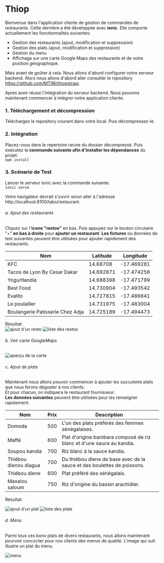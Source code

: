# Thiop    

Bienvenue dans l'application cliente de gestion de commandes de restaurants. Cette dernière a été développée avec **ionic**. Elle comporte actuellement les fonctionnalités suivantes:    
* Gestion des restaurants (ajout, modification et suppression)
* Gestion des plats (ajout, modification et suppression)
* Gestion du menu
* Affichage sur une carte Google Maps des restaurants et de votre position géographique.

Mais avant de goûter à cela. Nous allons d'abord configurer notre serveur backend. Alors nous allons d'abord aller consulter le repository https://github.com/MT98/thiopstrapi. 

Aprés avoir réussi l'intégration du serveur backend. Nous pouvons maintenant commencer à intégrer notre application cliente.

### 1. Téléchargement et décompression    
Téléchargez le repository courant dans votre local. Puis décompressez-le.    

### 2. Intégration
Placez-vous dans le repertoire racine du dossier décompressé. Puis exécutez la **commande suivante afin d'installer les dépendances** du projet:    
```npm install```    
    
### 3. Scénario de Test
Lancer le serveur ionic avec la commande suivante:    
```ionic serve```    
    
Votre navigateur devrait s'ouvrir sinon aller à l'adresse http://localhost:8100/tabs/restaurant.    
 
###### a. Ajout des restaurants    
Cliquez sur l'**icone "restos"** en bas. Puis appuyez sur le bouton circulaire "+" **en bas à droite** pour **ajouter un restaurant**. 
**Les fixtures** ou données de test suivantes peuvent être utilisées pour ajouter rapidement des restaurants.    

Nom  |  Latitude  |  Longitude
---  |  -------   |  ---------
KFC | 14.68708 | -17.469281
Tacos de Lyon By Cesar Dakar | 14.692871 | -17.474256
Yogurtlandia | 14.688398 | -17.471799
Best Food | 14.730904 | -17.493542
Evalito | 14.727815 | -17.486641
Le poulailler | 14.731975 | -17.483004
Boulangerie Patisserie Chez Adja | 14.725189 | -17.494473    
    
    
Résultat:    
![ajout d'un resto](https://drive.google.com/uc?id=1vMVRxsgZblhJCm-gFmt0Wj8KsPIskqzU)   ![liste des restos](https://drive.google.com/uc?id=1fsppPIGKFEpduQeFcxZMxlMMAmfPGDro)    
    
###### b. Voir carte GoogleMaps    

![aperçu de la carte](https://drive.google.com/uc?id=14j3SN8HAMxFpkk4Wzg8lAo7nb_VNRpFJ)    
    
###### c. Ajout de plats
Maintenant nous allons pouvoir commencer à ajouter les succulents plats que nous ferons déguster à nos clients.    
Et pour chacun, on indiquera le restaurant fournisseur.    
**Les données suivantes** peuvent être utilisées pour les renseigner rapidement:    
    
Nom  |  Prix  |  Description
---- | ------ | ------------
Domoda  |  500  |  L'un des plats préférés des femmes sénégalaises.
Maffé  |  600  |  Plat d'origine bambara composé de riz blanc et d'une sauce au kandia.
Soupou kandia  |  700  |  Riz blanc à la sauce kandia.
Thiébou dienou diagua  |  700  |  Du thiébou diene de base avec de la sauce et des boulettes de poissons.
Thiébou diene  |  600  |  Plat préféré des sénégalais.
Maxalou saloum  |  750  |  Riz d'origine du bassin arachidier.    
    
Résultat:    
    
![ajout d'un plat](https://drive.google.com/uc?id=1SNZ38E45JYXy6-oIpHgq1OzMmP1cCV_G)   ![liste des plats](https://drive.google.com/uc?id=1WPVF5V_FT5nTQ_RZq8qIkkWA28z6mVL-)    

###### d. Menu    
Parmi tous ces bons plats de divers restaurants, nous allons maintenant pourvoir concocter pour nos clients des menus de qualité.
L'image qui suit illustre un plat du menu.    
    
![menu](https://drive.google.com/uc?id=1aNoibJc1QQrgzAEUjtQFJd610JbQIaQK)
